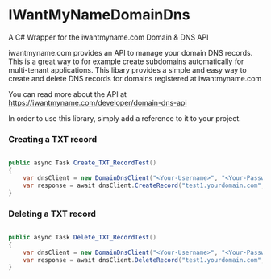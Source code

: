 # IWantMyNameDomainDns
A C# Wrapper for the iwantmyname.com Domain &amp; DNS API

iwantmyname.com provides an API to manage your domain DNS records. This is a great way to for example create subdomains automatically for multi-tenant applications.
This libary provides a simple and easy way to create and delete DNS records for domains registered at iwantmyname.com

You can read more about the API at https://iwantmyname.com/developer/domain-dns-api

In order to use this library, simply add a reference to it to your project. 

### Creating a TXT record
```csharp

public async Task Create_TXT_RecordTest()
{
    var dnsClient = new DomainDnsClient("<Your-Username>", "<Your-Password>");
    var response = await dnsClient.CreateRecord("test1.yourdomain.com",RecordType.TXT, "YourTXTRecordValue");
}

```

### Deleting a TXT record
```csharp

public async Task Delete_TXT_RecordTest()
{
    var dnsClient = new DomainDnsClient("<Your-Username>", "<Your-Password>");
    var response = await dnsClient.DeleteRecord("test1.yourdomain.com", RecordType.TXT);
}


```
